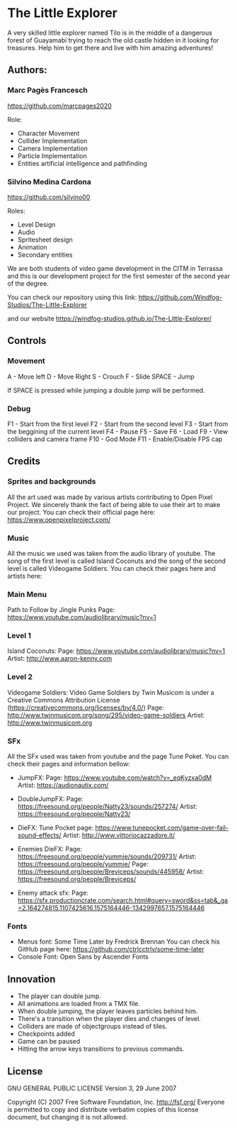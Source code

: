 ﻿# The Little Explorer

A very skilled little explorer named Tilo is in the middle of a dangerous forest of Guayamabí trying to reach the old castle hidden in it looking for treasures. Help him to get there and live with him amazing adventures!


## Authors:

### Marc Pagès Francesch 
https://github.com/marcpages2020

Role: 
- Character Movement
- Collider Implementation
- Camera Implementation
- Particle Implementation 
- Entities artificial intelligence and pathfinding

### Silvino Medina Cardona
https://github.com/silvino00

Roles: 
- Level Design
- Audio
- Spritesheet design 
- Animation
- Secondary entities

We are both students of video game development in the CITM in Terrassa and this is our development project for the first semester of the second year of the degree.  

You can check our repository using this link: https://github.com/Windfog-Studios/The-Little-Explorer

and our website https://windfog-studios.github.io/The-Little-Explorer/

## Controls 

### Movement 

A - Move left
D - Move Right
S - Crouch
F - Slide
SPACE - Jump

If SPACE is pressed while jumping a double jump will be performed.

### Debug
F1 - Start from the first level
F2 - Start from the second level
F3 - Start from the beggining of the current level
F4 - Pause 
F5 - Save
F6 - Load
F9 - View colliders and camera frame
F10 - God Mode
F11 - Enable/Disable FPS cap

## Credits

### Sprites and backgrounds
All the art used was made by various artists contributing to Open Pixel Project. We sincerely thank the fact of being able to use their art to make our project.
You can check their official page here: https://www.openpixelproject.com/

### Music
All the music we used was taken from the audio library of youtube. The song of the first level is called Island Coconuts and the song of the second level is called Videogame Soldiers.
You can check their pages here and artists here:

### Main Menu
Path to Follow by Jingle Punks
Page: https://www.youtube.com/audiolibrary/music?nv=1

### Level 1
Island Coconuts:
Page: https://www.youtube.com/audiolibrary/music?nv=1
Artist: http://www.aaron-kenny.com

### Level 2
Videogame Soldiers:
Video Game Soldiers by Twin Musicom is under a Creative Commons Attribution License (https://creativecommons.org/licenses/by/4.0/)
Page: http://www.twinmusicom.org/song/295/video-game-soldiers
Artist: http://www.twinmusicom.org

### SFx
All the SFx used was taken from youtube and the page Tune Poket. You can check their pages and information bellow:

- JumpFX: 
Page: https://www.youtube.com/watch?v=_eqKyzxa0dM
Artist: https://audionautix.com/ 

- DoubleJumpFX: 
Page: https://freesound.org/people/Natty23/sounds/257274/
Artist: https://freesound.org/people/Natty23/

- DieFX:
Tune Pocket page: https://www.tunepocket.com/game-over-fail-sound-effects/ 
Artist: http://www.vittoriocazzadore.it/

- Enemies DieFX:
Page: https://freesound.org/people/yummie/sounds/209731/
Artist: https://freesound.org/people/yummie/
Page: https://freesound.org/people/Breviceps/sounds/445958/
Artist: https://freesound.org/people/Breviceps/

- Enemy attack sfx:
Page: https://sfx.productioncrate.com/search.html#query=sword&ss=tab&_ga=2.164274815.1107425616.1575164446-1342997657.1575164446
 
### Fonts 
- Menus font: Some Time Later by Fredrick Brennan
You can check his GitHub page here: https://github.com/ctrlcctrlv/some-time-later
- Console Font: Open Sans by Ascender Fonts

## Innovation

- The player can double jump.
- All animations are loaded from a TMX file. 
- When double jumping, the player leaves particles behind him.
- There's a transition when the player dies and changes of level.
- Colliders are made of objectgroups instead of tiles.
- Checkpoints added
- Game can be paused
- Hitting the arrow keys transitions to previous commands.

## License 

GNU GENERAL PUBLIC LICENSE
                       Version 3, 29 June 2007

 Copyright (C) 2007 Free Software Foundation, Inc. <http://fsf.org/>
 Everyone is permitted to copy and distribute verbatim copies
 of this license document, but changing it is not allowed.
